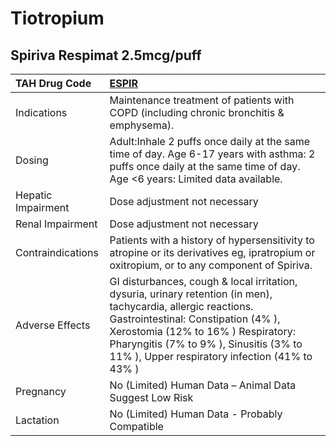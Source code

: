 # Tiotropium

## Spiriva Respimat 2.5mcg/puff

| TAH Drug Code      | [**ESPIR**](https://www.tahsda.org.tw/drugs/hissearch.php?drug_code=ESPIR)                                                                                                                                                                                                              |
|:-------------------|:----------------------------------------------------------------------------------------------------------------------------------------------------------------------------------------------------------------------------------------------------------------------------------------|
| Indications        | Maintenance treatment of patients with COPD (including chronic bronchitis & emphysema).                                                                                                                                                                                                 |
| Dosing             | Adult:Inhale 2 puffs once daily at the same time of day. Age 6-17 years with asthma: 2 puffs once daily at the same time of day. Age <6 years: Limited data available.                                                                                                                  |
| Hepatic Impairment | Dose adjustment not necessary                                                                                                                                                                                                                                                           |
| Renal Impairment   | Dose adjustment not necessary                                                                                                                                                                                                                                                           |
| Contraindications  | Patients with a history of hypersensitivity to atropine or its derivatives eg, ipratropium or oxitropium, or to any component of Spiriva.                                                                                                                                               |
| Adverse Effects    | GI disturbances, cough & local irritation, dysuria, urinary retention (in men), tachycardia, allergic reactions. Gastrointestinal: Constipation (4% ), Xerostomia (12% to 16% ) Respiratory: Pharyngitis (7% to 9% ), Sinusitis (3% to 11% ), Upper respiratory infection (41% to 43% ) |
| Pregnancy          | No (Limited) Human Data – Animal Data Suggest Low Risk                                                                                                                                                                                                                                  |
| Lactation          | No (Limited) Human Data - Probably Compatible                                                                                                                                                                                                                                           |

